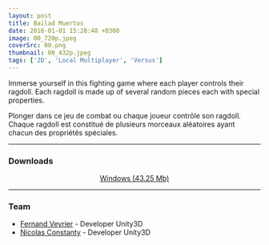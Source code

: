 ```yaml
---
layout: post
title: Bailad Muertos
date: 2016-01-01 15:28:48 +0300
image: 00_720p.jpeg
coverSrc: 00.png
thumbnail: 00_432p.jpeg
tags: ['2D', 'Local Multiplayer', 'Versus']
---
```

Immerse yourself in this fighting game where each player controls their ragdoll. Each ragdoll is made up of several random pieces each with special properties.

Plonger dans ce jeu de combat ou chaque joueur contrôle son ragdoll. Chaque ragdoll est constitué de plusieurs morceaux aléatoires ayant chacun des propriétés spéciales.

***

### Downloads
<p style="text-align: center;margin: 0;"><a href="https://1drv.ms/u/s!AoYk8X2I2PMgmfNRyuVsaGPffRsznQ?e=qdfgO2">Windows (43.25 Mb)</a></p>

***

### Team
* [Fernand Veyrier](https://www.linkedin.com/in/fernand-veyrier-26372596/) - Developer Unity3D
* [Nicolas Constanty](https://fr.linkedin.com/in/nicolas-constanty-653232113) - Developer Unity3D

